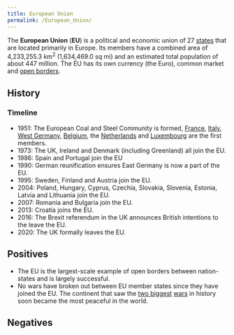 ```yaml
---
title: European Union
permalink: /European_Union/
---
```


The **European Union** (**EU**) is a political and economic union of 27
[states](List_of_States "wikilink") that are located primarily in
Europe. Its members have a combined area of 4,233,255.3 km<sup>2</sup>
(1,634,469.0 sq mi) and an estimated total population of about 447
million. The EU has its own currency (the Euro), common market and [open
borders](Open_Borders "wikilink").

## History

### Timeline

- 1951: The European Coal and Steel Community is formed,
  [France](France "wikilink"), [Italy](Italy "wikilink"), [West
  Germany](West_Germany "wikilink"), [Belgium](Belgium "wikilink"), the
  [Netherlands](Netherlands "wikilink") and
  [Luxembourg](Luxembourg "wikilink") are the first members.
- 1973: The UK, Ireland and Denmark (including Greenland) all join the
  EU.
- 1986: Spain and Portugal join the EU
- 1990: German reunification ensures East Germany is now a part of the
  EU.
- 1995: Sweden, Finland and Austria join the EU.
- 2004: Poland, Hungary, Cyprus, Czechia, Slovakia, Slovenia, Estonia,
  Latvia and Lithuania join the EU.
- 2007: Romania and Bulgaria join the EU.
- 2013: Croatia joins the EU.
- 2016: The Brexit referendum in the UK announces British intentions to
  the leave the EU.
- 2020: The UK formally leaves the EU.

## Positives

- The EU is the largest-scale example of open borders between
  nation-states and is largely successful.
- No wars have broken out between EU member states since they have
  joined the EU. The continent that saw the [two
  biggest](World_War_I "wikilink") [wars](World_War_II "wikilink") in
  history soon became the most peaceful in the world.

## Negatives